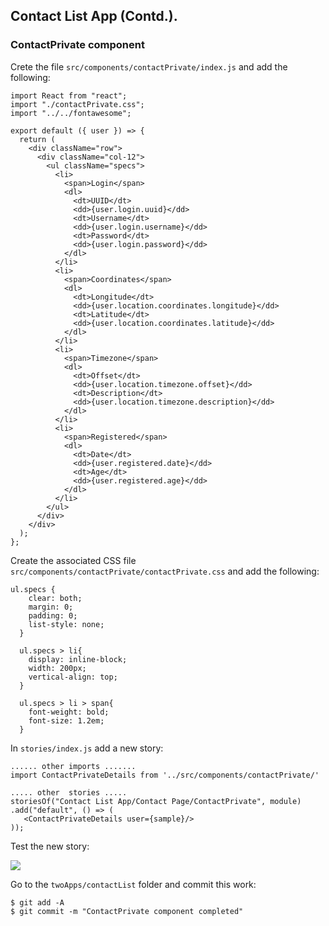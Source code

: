 ## Contact List App (Contd.).

### ContactPrivate component

Crete the file `src/components/contactPrivate/index.js` and add the following:
~~~
import React from "react";
import "./contactPrivate.css";
import "../../fontawesome";

export default ({ user }) => {
  return (
    <div className="row">
      <div className="col-12">
        <ul className="specs">
          <li>
            <span>Login</span>
            <dl>
              <dt>UUID</dt>
              <dd>{user.login.uuid}</dd>
              <dt>Username</dt>
              <dd>{user.login.username}</dd>
              <dt>Password</dt>
              <dd>{user.login.password}</dd>
            </dl>
          </li>
          <li>
            <span>Coordinates</span>
            <dl>
              <dt>Longitude</dt>
              <dd>{user.location.coordinates.longitude}</dd>
              <dt>Latitude</dt>
              <dd>{user.location.coordinates.latitude}</dd>
            </dl>
          </li>
          <li>
            <span>Timezone</span>
            <dl>
              <dt>Offset</dt>
              <dd>{user.location.timezone.offset}</dd>
              <dt>Description</dt>
              <dd>{user.location.timezone.description}</dd>
            </dl>
          </li>
          <li>
            <span>Registered</span>
            <dl>
              <dt>Date</dt>
              <dd>{user.registered.date}</dd>
              <dt>Age</dt>
              <dd>{user.registered.age}</dd>
            </dl>
          </li>
        </ul>
      </div>
    </div>
  );
};
~~~
Create the associated CSS file `src/components/contactPrivate/contactPrivate.css` and add the following:
~~~
ul.specs {
    clear: both;
    margin: 0;
    padding: 0;
    list-style: none;
  }
  
  ul.specs > li{
    display: inline-block;
    width: 200px;
    vertical-align: top;
  }
  
  ul.specs > li > span{
    font-weight: bold;
    font-size: 1.2em;
  }
~~~

In `stories/index.js` add a new story:
~~~
...... other imports .......
import ContactPrivateDetails from '../src/components/contactPrivate/'

..... other  stories .....
storiesOf("Contact List App/Contact Page/ContactPrivate", module)
.add("default", () => ( 
   <ContactPrivateDetails user={sample}/>
));
~~~
Test the new story:

![][story2]

Go to the `twoApps/contactList` folder and commit this work:

~~~
$ git add -A
$ git commit -m "ContactPrivate component completed"
~~~

[story2]: ./img/story2.png



